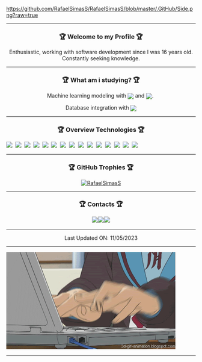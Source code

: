 <!-- Side -->
<a href="https://github.com/RonaldGuilhermePDS">https://github.com/RafaelSimasS/RafaelSimasS/blob/master/.GitHub/Side.png?raw=true</a>

<hr>

<!-- Resume -->
<h3 align="center">🏆&nbsp;Welcome to my Profile&nbsp;🏆</h3>

<p align="center">Enthusiastic, working with software development since I was 16 years old.<br>Constantly seeking knowledge.</p>

<hr>

<!-- Studying About -->
<h3 align="center">🏆&nbsp;What am i studying?&nbsp;🏆</h3>

<p align="center">Machine learning modeling with <img src="https://img.shields.io/badge/Tensorflow-05112A?style=flat&logo=TENSORFLOW" align="center" /> and <img src="https://img.shields.io/badge/Pytorch-05112A?style=flat&logo=PYTORCH" align="center" />.&nbsp;
</p>

<p align="center">Database integration with <img src="https://img.shields.io/badge/MongoDB-05112A?style=flat&logo=MONGODB" align="center" /></p>

<hr>

<!-- Overview Technologies -->
<h3 align="center">🏆&nbsp;Overview Technologies&nbsp;🏆</h3>

<img src="https://img.shields.io/badge/HTML-05112A?style=flat&logo=HTML5" />&nbsp;
<img src="https://img.shields.io/badge/CSS-05112A?style=flat&logo=CSS3" />&nbsp;
<img src="https://img.shields.io/badge/JavaScript-05112A?style=flat&logo=JAVASCRIPT" />&nbsp;
<img src="https://img.shields.io/badge/TypeScript-05112A?style=flat&logo=TYPESCRIPT" />&nbsp;
<img src="https://img.shields.io/badge/Node.js-05112A?style=flat&logo=NODE.JS" />&nbsp;
<img src="https://img.shields.io/badge/React.js-05112A?style=flat&logo=REACT" />&nbsp;
<img src="https://img.shields.io/badge/React%20Native-05112A?style=flat&logo=REACT" />&nbsp;
<img src="https://img.shields.io/badge/EXPO-05112A?style=flat&logo=EXPO" />&nbsp;
<img src="https://img.shields.io/badge/Firebase-05112A?style=flat&logo=FIREBASE" />&nbsp;
<img src="https://img.shields.io/badge/MongoDB-05112A?style=flat&logo=MONGODB" />&nbsp;
<img src="https://img.shields.io/badge/Docker-05112A?style=flat&logo=DOCKER" />&nbsp;
<img src="https://img.shields.io/badge/Google_Cloud_Platform-05112A.svg?style=flat&logo=GOOGLE-CLOUD" />&nbsp;
<img src="https://img.shields.io/badge/Git-05112A?style=flat&logo=GIT" />&nbsp;
<img src="https://img.shields.io/badge/Bash-05112A.svg?style=flat&logo=gnu-BASH" />&nbsp;
<img src="https://img.shields.io/badge/Linux-05112A.svg?style=flat&logo=LINUX" />&nbsp;

<hr>

<!-- GitHub Trophies -->
<h3 align="center">🏆&nbsp;GitHub Trophies&nbsp;🏆</h3>

<p align="center"><a href="https://github.com/RafaelSimasS"><img height="150em" src="https://github-profile-trophy.vercel.app/?username=RafaelSimasS&margin-w=8&margin-h=8&theme=dracula" alt="RafaelSimasS"/></a></p>

<hr>

<!-- Contacts -->
<h3 align="center">🏆&nbsp;Contacts&nbsp;🏆</h3>

<p align="center"><a href="https://www.linkedin.com/in/rafaeldessimas/" target="_blank" rel="noopener noreferrer">
<img src="https://img.icons8.com/external-justicon-flat-justicon/64/000000/external-linkedin-social-media-justicon-flat-justicon.png" width="40" /></a><a href="https://t.me/RafaelSimasS" target="_blank" rel="noopener noreferrer"><img src="https://img.icons8.com/fluency/48/000000/telegram-app.png" width="40" /></a><a href="https://api.whatsapp.com/send/?phone=5598999012274&app_absent=0" target="_blank" rel="noopener noreferrer"><img src="https://img.icons8.com/external-justicon-flat-justicon/64/000000/external-whatsapp-social-media-justicon-flat-justicon.png" width="40" /></a>
</p>

<hr>

<!-- Las Updated -->
<p align="center">Last Updated ON: 11/05/2023</p>

<hr>

<a href="https://github.com/RafaelSimasS/">

<!-- Side -->
![Side](https://github.com/RafaelSimasS/RafaelSimasS/blob/master/.GitHub/SideComp.gif?raw=true)

</a>

<hr>